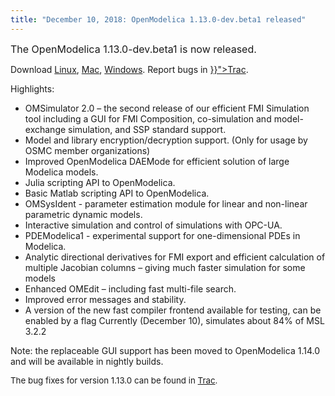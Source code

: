 ```yaml
---
title: "December 10, 2018: OpenModelica 1.13.0-dev.beta1 released"
---
```

<p><span style="font-size: 12pt;">The OpenModelica 1.13.0-dev.beta1 is now released.&nbsp;<br /></span></p>
<p>Download <a href="/download/download-linux">Linux</a>, <a href="/download/download-mac">Mac</a>, <a href="/download/download-windows">Windows</a>. Report bugs in <a href="{{< param "bugreporting" >}}">Trac</a>.</p>
<p>Highlights:</p>
<ul>
<li>OMSimulator 2.0 – the second release of our efficient FMI Simulation tool including a GUI for FMI Composition, co-simulation and model-exchange simulation, and SSP standard support.</li>
<li>Model and library encryption/decryption support. (Only for usage by OSMC member organizations)</li>
<li>Improved OpenModelica DAEMode for efficient solution of large Modelica models.</li>
<li>Julia scripting API to OpenModelica.</li>
<li>Basic Matlab scripting API to OpenModelica.</li>
<li>OMSysIdent - parameter estimation module for linear and non-linear parametric dynamic models.</li>
<li>Interactive simulation and control of simulations with OPC-UA.</li>
<li>PDEModelica1 - experimental support for one-dimensional PDEs in Modelica.</li>
<li>Analytic directional derivatives for FMI export and efficient calculation of multiple Jacobian columns – giving much faster simulation for some models</li>
<li>Enhanced OMEdit – including fast multi-file search.</li>
<li>Improved error messages and stability.</li>
<li>A version of the new fast compiler frontend available for testing, can be enabled by a flag Currently (December 10), simulates about 84% of MSL 3.2.2</li>
</ul>
<p>Note: the replaceable GUI support has been moved to OpenModelica 1.14.0 and will be available in nightly builds.</p>
<p><span style="font-size: 10pt;">The bug fixes for version 1.13.0 can be found in </span><a href="https://trac.openmodelica.org/OpenModelica/wiki/ReleaseNotes/1.13.0" style="font-size: 10pt;">Trac</a><span style="font-size: 10pt;">.&nbsp;</span></p>
<p>&nbsp;</p>
<p>&nbsp;</p>